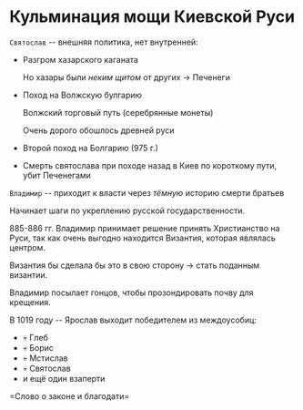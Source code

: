 # Кульминация мощи Киевской Руси

`Святослав` -- внешняя политика, нет внутренней:

- Разгром хазарского каганата
  
  Но хазары были *неким щитом* от других -> Печенеги
  
- Поход на Волжскую булгарию

  Волжский торговый путь (серебрянные монеты)
  
  Очень дорого обошлось древней руси
  
- Второй поход на Болгарию (975 г.)

- Смерть святослава при походе назад в Киев по короткому пути, убит Печенегами


`Владимир` -- приходит к власти через *тёмную*
историю смерти братьев

Начинает шаги по укреплению русской государственности.

885-886 гг. Владимир принимает решение принять
Христианство на Руси, так как очень выгодно находится Византия, которая являлась центром.

Византия бы сделала бы это в свою сторону -> стать поданным византии.

Владимир посылает гонцов, чтобы прозондировать почву для
крещения.

В 1019 году -- Ярослав выходит победителем из междоусобиц:
- 💀 Глеб
- 💀 Борис
- 💀 Мстислав
- 💀 Святослав
- и ещё один взаперти


=Слово о законе и благодати=

